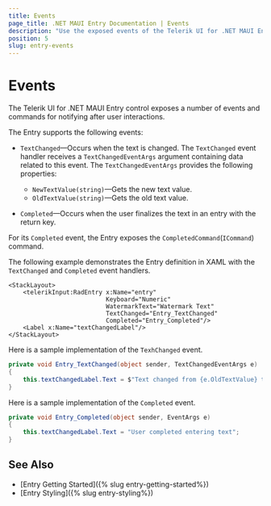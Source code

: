 ```yaml
---
title: Events
page_title: .NET MAUI Entry Documentation | Events
description: "Use the exposed events of the Telerik UI for .NET MAUI Entry control."
position: 5
slug: entry-events
---
```


# Events

The Telerik UI for .NET MAUI Entry control exposes a number of events and commands for notifying after user interactions.

The Entry supports the following events:

* `TextChanged`&mdash;Occurs when the text is changed. The `TextChanged` event handler receives a `TextChangedEventArgs` argument containing data related to this event. The `TextChangedEventArgs` provides the following properties:
	* `NewTextValue(string)`&mdash;Gets the new text value.
	* `OldTextValue(string)`&mdash;Gets the old text value.

* `Completed`&mdash;Occurs when the user finalizes the text in an entry with the return key.

For its `Completed` event, the Entry exposes the `CompletedCommand`(`ICommand`) command.

The following example demonstrates the Entry definition in XAML with the `TextChanged` and `Completed` event handlers.

```XAML
<StackLayout>
    <telerikInput:RadEntry x:Name="entry"
                           Keyboard="Numeric"
                           WatermarkText="Watermark Text"
                           TextChanged="Entry_TextChanged"
                           Completed="Entry_Completed"/>
    <Label x:Name="textChangedLabel"/>
</StackLayout>
```

Here is a sample implementation of the `TexhChanged` event.

```C#
private void Entry_TextChanged(object sender, TextChangedEventArgs e)
{
    this.textChangedLabel.Text = $"Text changed from {e.OldTextValue} to {e.NewTextValue}";
}
```

Here is a sample implementation of the `Completed` event.

```C#
private void Entry_Completed(object sender, EventArgs e)
{
    this.textChangedLabel.Text = "User completed entering text";
}
```

## See Also

- [Entry Getting Started]({% slug entry-getting-started%})
- [Entry Styling]({% slug entry-styling%})
